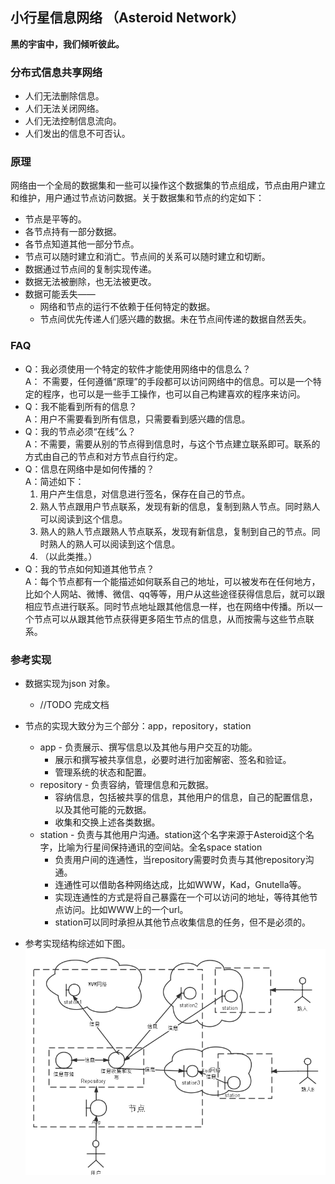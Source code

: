 
## 小行星信息网络 （Asteroid Network）
**黑的宇宙中，我们倾听彼此。**

### 分布式信息共享网络

   * 人们无法删除信息。
   * 人们无法关闭网络。
   * 人们无法控制信息流向。
   * 人们发出的信息不可否认。
   
### 原理

网络由一个全局的数据集和一些可以操作这个数据集的节点组成，节点由用户建立和维护，用户通过节点访问数据。关于数据集和节点的约定如下：

* 节点是平等的。
* 各节点持有一部分数据。
* 各节点知道其他一部分节点。
* 节点可以随时建立和消亡。节点间的关系可以随时建立和切断。
* 数据通过节点间的复制实现传递。
* 数据无法被删除，也无法被更改。
* 数据可能丢失——
	* 网络和节点的运行不依赖于任何特定的数据。
	* 节点间优先传递人们感兴趣的数据。未在节点间传递的数据自然丢失。

		
### FAQ
* Q：我必须使用一个特定的软件才能使用网络中的信息么？  
A： 不需要，任何遵循“原理”的手段都可以访问网络中的信息。可以是一个特定的程序，也可以是一些手工操作，也可以自己构建喜欢的程序来访问。
* Q：我不能看到所有的信息？  
A：用户不需要看到所有信息，只需要看到感兴趣的信息。
* Q：我的节点必须“在线”么？  
A：不需要，需要从别的节点得到信息时，与这个节点建立联系即可。联系的方式由自己的节点和对方节点自行约定。
* Q：信息在网络中是如何传播的？  
A：简述如下：  
	1. 用户产生信息，对信息进行签名，保存在自己的节点。 
	2. 熟人节点跟用户节点联系，发现有新的信息，复制到熟人节点。同时熟人可以阅读到这个信息。
	3. 熟人的熟人节点跟熟人节点联系，发现有新信息，复制到自己的节点。同时熟人的熟人可以阅读到这个信息。
	4. （以此类推。）
* Q：我的节点如何知道其他节点？  
A：每个节点都有一个能描述如何联系自己的地址，可以被发布在任何地方，比如个人网站、微博、微信、qq等等，用户从这些途径获得信息后，就可以跟相应节点进行联系。同时节点地址跟其他信息一样，也在网络中传播。所以一个节点可以从跟其他节点获得更多陌生节点的信息，从而按需与这些节点联系。
	
   
### 参考实现

* 数据实现为json 对象。
	* //TODO 完成文档
* 节点的实现大致分为三个部分：app，repository，station
	* app - 负责展示、撰写信息以及其他与用户交互的功能。
	   * 展示和撰写被共享信息，必要时进行加密解密、签名和验证。
	   * 管理系统的状态和配置。
	* repository - 负责容纳，管理信息和元数据。
	   * 容纳信息，包括被共享的信息，其他用户的信息，自己的配置信息，以及其他可能的元数据。
	   * 收集和交换上述各类数据。
	* station - 负责与其他用户沟通。station这个名字来源于Asteroid这个名字，比喻为行星间保持通讯的空间站。全名space station
	   * 负责用户间的连通性，当repository需要时负责与其他repository沟通。
	   * 连通性可以借助各种网络达成，比如WWW，Kad，Gnutella等。
	   * 实现连通性的方式是将自己暴露在一个可以访问的地址，等待其他节点访问。比如WWW上的一个url。
	   * station可以同时承担从其他节点收集信息的任务，但不是必须的。

* 参考实现结构综述如下图。
	![image](./nodes.png)